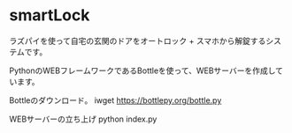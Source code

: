 # smartLock
ラズパイを使って自宅の玄関のドアをオートロック + スマホから解錠するシステムです。

PythonのWEBフレームワークであるBottleを使って、WEBサーバーを作成しています。

Bottleのダウンロード。
iwget https://bottlepy.org/bottle.py

WEBサーバーの立ち上げ
python index.py
